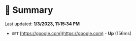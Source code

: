 # 📖 Summary
Last updated: **1/3/2023, 11:15:34 PM**

- `GET` [https://google.com](https://google.com) - **Up** (156ms)

